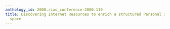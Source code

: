 ```yaml
---
anthology_id: 2000.riao_conference-2000.119
title: Discovering Internet Resources to enrich a structured Personal information
  space
---
```

